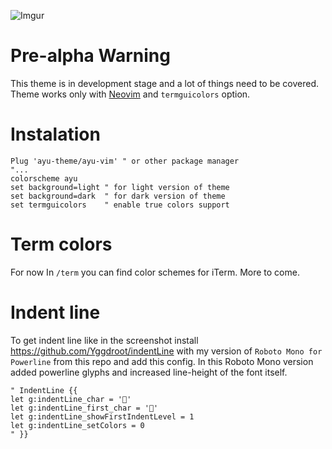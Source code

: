 ![Imgur](http://i.imgur.com/zPs92Hk.png)

# Pre-alpha Warning
This theme is in development stage and a lot of things need to be covered. Theme works only with [Neovim](https://neovim.io) and `termguicolors` option.

# Instalation
```VimL
Plug 'ayu-theme/ayu-vim' " or other package manager 
"...
colorscheme ayu
set background=light " for light version of theme
set background=dark  " for dark version of theme
set termguicolors    " enable true colors support
```

# Term colors
For now In `/term` you can find color schemes for iTerm. More to come.

# Indent line
To get indent line like in the screenshot install https://github.com/Yggdroot/indentLine with my version of `Roboto Mono for Powerline` from this repo and add this config.
In this Roboto Mono version added powerline glyphs and increased line-height of the font itself.

```Viml
" IndentLine {{
let g:indentLine_char = ''
let g:indentLine_first_char = ''
let g:indentLine_showFirstIndentLevel = 1
let g:indentLine_setColors = 0
" }}
```
